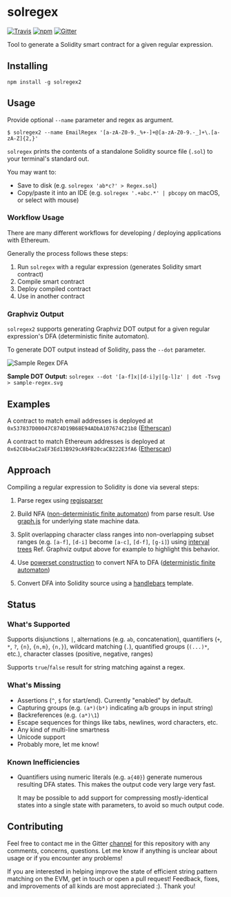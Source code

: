 solregex
========

[![Travis](https://img.shields.io/travis/gnidan/solregex.svg)](https://travis-ci.org/gnidan/solregex)
[![npm](https://img.shields.io/npm/v/solregex.svg)](https://www.npmjs.com/package/solregex)
[![Gitter](https://img.shields.io/gitter/room/gnidan/solregex.svg)](https://gitter.im/gnidan/solregex)


Tool to generate a Solidity smart contract for a given regular expression.


Installing
----------

```
npm install -g solregex2
```

Usage
-----

Provide optional `--name` parameter and regex as argument.

```
$ solregex2 --name EmailRegex '[a-zA-Z0-9._%+-]+@[a-zA-Z0-9.-_]+\.[a-zA-Z]{2,}'
```

`solregex` prints the contents of a standalone Solidity source file (`.sol`)
to your terminal's standard out.

You may want to:

- Save to disk (e.g. `solregex 'ab*c?' > Regex.sol`)
- Copy/paste it into an IDE (e.g.  `solregex '.+abc.*' | pbcopy` on macOS, or
    select with mouse)


### Workflow Usage

There are many different workflows for developing / deploying applications with
Ethereum.

Generally the process follows these steps:

1. Run `solregex` with a regular expression (generates Solidity smart contract)
2. Compile smart contract
3. Deploy compiled contract
4. Use in another contract


### Graphviz Output

`solregex2` supports generating Graphviz DOT output for a given regular
expression's DFA (deterministic finite automaton).

To generate DOT output instead of Solidity, pass the `--dot` parameter.

![Sample Regex DFA](https://gnidan.github.io/solregex/sample-regex.svg)

**Sample DOT Output:** `solregex --dot '[a-f]x|[d-i]y|[g-l]z' | dot -Tsvg > sample-regex.svg`


Examples
-------

A contract to match email addresses is deployed at
`0x537837D00047C874D19B68E94ADbA107674C21b8`
([Etherscan](https://etherscan.io/address/0x537837D00047C874D19B68E94ADbA107674C21b8#readContract))

A contract to match Ethereum addresses is deployed at
`0x62C8b4aC2aEF3Ed13B929cA9FB20caCB222E3fA6`
([Etherscan](https://etherscan.io/address/0x62C8b4aC2aEF3Ed13B929cA9FB20caCB222E3fA6#readContract))


Approach
--------

Compiling a regular expression to Solidity is done via several steps:

1. Parse regex using [regjsparser](http://www.julianviereck.de/regjsparser/)

2. Build NFA ([non-deterministic finite automaton](https://en.wikipedia.org/wiki/Nondeterministic_finite_automaton))
   from parse result. Use [graph.js](https://github.com/mhelvens/graph.js) for
   underlying state machine data.

3. Split overlapping character class ranges into non-overlapping subset ranges
   (e.g. `[a-f]`, `[d-i]` become `[a-c]`, `[d-f]`, `[g-i]`) using [interval trees](https://en.wikipedia.org/wiki/Interval_tree)
   Ref. Graphviz output above for example to highlight this behavior.

4. Use [powerset construction](https://en.wikipedia.org/wiki/Powerset_construction)
   to convert NFA to DFA ([deterministic finite automaton](https://en.wikipedia.org/wiki/Deterministic_finite_automaton))

5. Convert DFA into Solidity source using a [handlebars](http://handlebarsjs.com) template.


Status
------

### What's Supported

Supports disjunctions `|`, alternations (e.g. `ab`, concatenation), quantifiers
(`+`, `*`, `?`, `{n}`, `{n,m}`, `{n,}`), wildcard matching (`.`), quantified
groups (`(...)*`, etc.), character classes (positive, negative, ranges)

Supports `true`/`false` result for string matching against a regex.

### What's Missing

- Assertions (`^`, `$` for start/end). Currently "enabled" by default.
- Capturing groups (e.g. `(a*)(b*)` indicating a/b groups in input string)
- Backreferences (e.g. `(a*)\1`)
- Escape sequences for things like tabs, newlines, word characters, etc.
- Any kind of multi-line smartness
- Unicode support
- Probably more, let me know!

### Known Inefficiencies

- Quantifiers using numeric literals (e.g. `a{40}`) generate numerous resulting
  DFA states. This makes the output code very large very fast.

  It may be possible to add support for compressing mostly-identical states
  into a single state with parameters, to avoid so much output code.


Contributing
------------

Feel free to contact me in the Gitter [channel](https://gitter.im/gnidan/solregex)
for this repository with any comments, concerns, questions. Let me know if
anything is unclear about usage or if you encounter any problems!

If you are interested in helping improve the state of efficient string pattern
matching on the EVM, get in touch or open a pull request! Feedback, fixes, and
improvements of all kinds are most appreciated :). Thank you!
